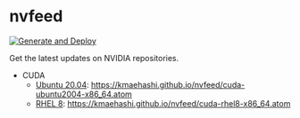 # nvfeed

[![Generate and Deploy](https://github.com/kmaehashi/nvfeed/workflows/Generate%20and%20Deploy/badge.svg)](https://github.com/kmaehashi/nvfeed/actions?query=workflow%3A%22Generate+and+Deploy%22)

Get the latest updates on NVIDIA repositories.

* CUDA
    * [Ubuntu 20.04](https://developer.download.nvidia.com/compute/cuda/repos/ubuntu2004/x86_64/): https://kmaehashi.github.io/nvfeed/cuda-ubuntu2004-x86_64.atom
    * [RHEL 8](https://developer.download.nvidia.com/compute/cuda/repos/rhel8/x86_64/): https://kmaehashi.github.io/nvfeed/cuda-rhel8-x86_64.atom
